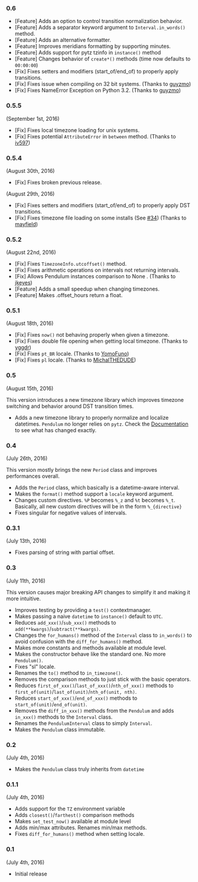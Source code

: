 ### 0.6

- [Feature] Adds an option to control transition normalization behavior.
- [Feature] Adds a separator keyword argument to `Interval.in_words()` method.
- [Feature] Adds an alternative formatter.
- [Feature] Improves meridians formatting by supporting minutes.
- [Feature] Adds support for pytz tzinfo in `instance()` method
- [Feature] Changes behavior of `create*()` methods (time now defaults to `00:00:00`)
- [Fix] Fixes setters and modifiers (start_of/end_of) to properly apply transitions.
- [Fix] Fixes issue when compiling on 32 bit systems. (Thanks to [guyzmo](https://github.com/guyzmo))
- [Fix] Fixes NameError Exception on Python 3.2. (Thanks to [guyzmo](https://github.com/guyzmo))

### 0.5.5

(September 1st, 2016)

- [Fix] Fixes local timezone loading for unix systems.
- [Fix] Fixes potential `AttributeError` in `between` method. (Thanks to [iv597](https://github.com/iv597))

### 0.5.4

(August 30th, 2016)

- [Fix] Fixes broken previous release.

(August 29th, 2016)

- [Fix] Fixes setters and modifiers (start_of/end_of) to properly apply DST transitions.
- [Fix] Fixes timezone file loading on some installs (See [#34](https://github.com/sdispater/pendulum/issues/34))
(Thanks to [mayfield](https://github.com/mayfield))

### 0.5.2

(August 22nd, 2016)

- [Fix] Fixes `TimezoneInfo.utcoffset()` method.
- [Fix] Fixes arithmetic operations on intervals not returning intervals.
- [Fix] Allows Pendulum instances comparison to None . (Thanks to [jkeyes](https://github.com/jkeyes))
- [Feature] Adds a small speedup when changing timezones.
- [Feature] Makes .offset_hours return a float. 


### 0.5.1

(August 18th, 2016)

- [Fix] Fixes `now()` not behaving properly when given a timezone.
- [Fix] Fixes double file opening when getting local timezone. (Thanks to [yggdr](https://github.com/yggdr))
- [Fix] Fixes `pt_BR` locale. (Thanks to [YomoFuno](https://github.com/YomoFuno))
- [Fix] Fixes `pl` locale. (Thanks to [MichalTHEDUDE](https://github.com/MichalTHEDUDE))


### 0.5

(August 15th, 2016)

This version introduces a new timezone library which improves
timezone switching and behavior around DST transition times.

- Adds a new timezone library to properly normalize and localize datetimes.
``Pendulum`` no longer relies on ``pytz``.
Check the [Documentation](/docs/#timezone) to see what has changed exactly.


### 0.4

(July 26th, 2016)

This version mostly brings the new ``Period`` class and improves performances overall.

- Adds the `Period` class, which basically is a datetime-aware interval.
- Makes the `format()` method support a `locale` keyword argument.
- Changes custom directives. `%P` becomes `%_z` and `%t` becomes `%_t`.
Basically, all new custom directives will be in the form `%_{directive}`
- Fixes singular for negative values of intervals.

### 0.3.1

(July 13th, 2016)

- Fixes parsing of string with partial offset.


### 0.3

(July 11th, 2016)

This version causes major breaking API changes to simplify it and making it more intuitive.

- Improves testing by providing a `test()` contextmanager.
- Makes passing a naive `datetime` to `instance()` default to `UTC`.
- Reduces `add_xxx()`/`sub_xxx()` methods to `add(**kwargs)`/`subtract(**kwargs)`.
- Changes the `for_humans()` method of the `Interval` class to `in_words()` to avoid confusion with the `diff_for_humans()` method.
- Makes more constants and methods available at module level.
- Makes the constructor behave like the standard one. No more `Pendulum()`.
- Fixes "sl" locale.
- Renames the `to()` method to `in_timezone()`.
- Removes the comparison methods to just stick with the basic operators.
- Reduces `first_of_xxx()`/`last_of_xxx()`/`nth_of_xxx()` methods to `first_of(unit)`/`last_of(unit)`/`nth_of(unit, nth)`.
- Reduces `start_of_xxx()`/`end_of_xxx()` methods to `start_of(unit)`/`end_of(unit)`.
- Removes the `diff_in_xxx()` methods from the `Pendulum` and adds `in_xxx()` methods to the `Interval` class.
- Renames the `PendulumInterval` class to simply `Interval`.
- Makes the `Pendulum` class immutable.


### 0.2

(July 4th, 2016)

- Makes the `Pendulum` class truly inherits from `datetime`


### 0.1.1

(July 4th, 2016)

- Adds support for the `TZ` environment variable
- Adds `closest()`/`farthest()` comparison methods
- Makes `set_test_now()` available at module level
- Adds min/max attributes. Renames min/max methods.
- Fixes `diff_for_humans()` method when setting locale.


### 0.1

(July 4th, 2016)

- Initial release
